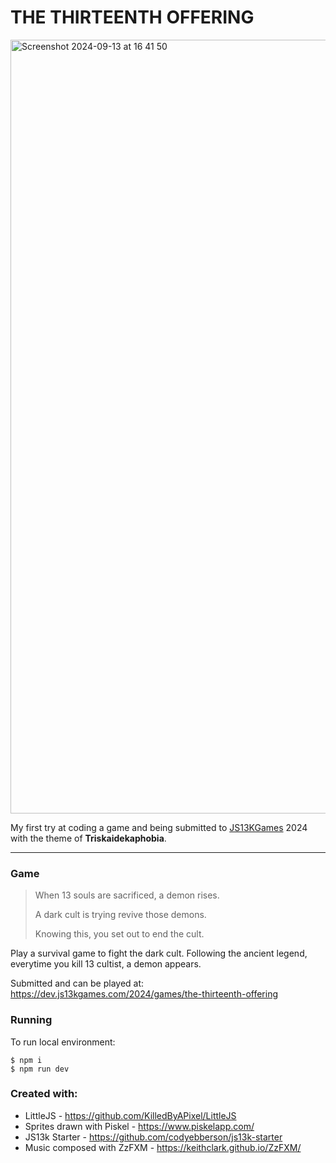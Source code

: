 # THE THIRTEENTH OFFERING
<img width="1238" alt="Screenshot 2024-09-13 at 16 41 50" src="https://github.com/user-attachments/assets/b75792fd-a22a-4754-8138-470b7ff5b2b9">

My first try at coding a game and being submitted to [JS13KGames](https://js13kgames.com/) 2024 with the theme of **Triskaidekaphobia**.

---
### Game

> When 13 souls are sacrificed, a demon rises. 
> 
> A dark cult is trying revive those demons. 
> 
> Knowing this, 
> you set out to end the cult.

Play a survival game to fight the dark cult. Following the ancient legend, everytime you kill 13 cultist, a demon appears.

Submitted and can be played at: https://dev.js13kgames.com/2024/games/the-thirteenth-offering


### Running

To run local environment:
```
$ npm i
$ npm run dev 
```

### Created with:

- LittleJS - https://github.com/KilledByAPixel/LittleJS
- Sprites drawn with Piskel - https://www.piskelapp.com/
- JS13k Starter - https://github.com/codyebberson/js13k-starter
- Music composed with ZzFXM - https://keithclark.github.io/ZzFXM/
